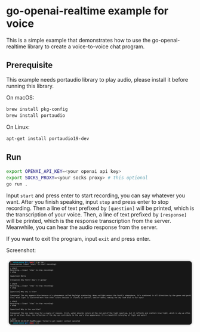# go-openai-realtime example for voice

This is a simple example that demonstrates how to use the go-openai-realtime library to create a voice-to-voice chat program.

## Prerequisite

This example needs portaudio library to play audio, please install it before running this library.

On macOS:
```bash
brew install pkg-config
brew install portaudio
```

On Linux:
```bash
apt-get install portaudio19-dev
```

## Run

```bash
export OPENAI_API_KEY=<your openai api key>
export SOCKS_PROXY=<your socks proxy> # this optional
go run .
```

Input `start` and press enter to start recording, you can say whatever you want. After you finish speaking, input `stop` and press enter to stop recording. Then a line of text prefixed by `[question]` will be printed, which is the transcription of your voice. Then, a line of text prefixed by `[response]` will be printed, which is the response transcription from the server. Meanwhile, you can hear the audio response from the server.

If you want to exit the program, input `exit` and press enter.

Screenshot:

![image](./example.png)

